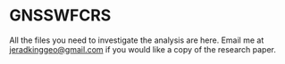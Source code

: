 # GNSSWFCRS
All the files you need to investigate the analysis are here. Email me at jeradkinggeo@gmail.com if you would like a copy of the research paper.
